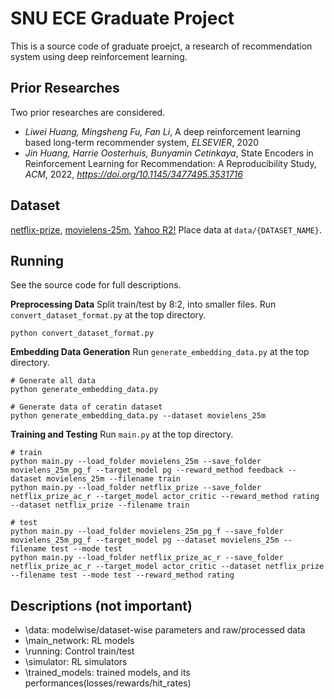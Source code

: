 # SNU ECE Graduate Project

This is a source code of graduate proejct, a research of recommendation system using deep reinforcement learning.


## Prior Researches
Two prior researches are considered.
- _Liwei Huang, Mingsheng Fu, Fan Li_, A deep reinforcement learning based long-term recommender system, _ELSEVIER_, 2020
- _Jin Huang, Harrie Oosterhuis, Bunyamin Cetinkaya_, State Encoders in Reinforcement Learning for Recommendation: A Reproducibility Study, _ACM_, 2022, _https://doi.org/10.1145/3477495.3531716_


## Dataset
[netflix-prize](https://www.kaggle.com/datasets/netflix-inc/netflix-prize-data?resource=download), [movielens-25m](https://grouplens.org/datasets/movielens/25m/), [Yahoo R2!](https://webscope.sandbox.yahoo.com/catalog.php?datatype=i&did=67)
Place data at `data/{DATASET_NAME}`.


## Running
See the source code for full descriptions.

__Preprocessing Data__
Split train/test by 8:2, into smaller files.
Run `convert_dataset_format.py` at the top directory.
```
python convert_dataset_format.py
```


__Embedding Data Generation__
Run `generate_embedding_data.py` at the top directory.
```
# Generate all data
python generate_embedding_data.py

# Generate data of ceratin dataset
python generate_embedding_data.py --dataset movielens_25m 
```


__Training and Testing__
Run `main.py` at the top directory.
```
# train
python main.py --load_folder movielens_25m --save_folder movielens_25m_pg_f --target_model pg --reward_method feedback --dataset movielens_25m --filename train
python main.py --load_folder netflix_prize --save_folder netflix_prize_ac_r --target_model actor_critic --reward_method rating --dataset netflix_prize --filename train

# test
python main.py --load_folder movielens_25m_pg_f --save_folder movielens_25m_pg_f --target_model pg --dataset movielens_25m --filename test --mode test
python main.py --load_folder netflix_prize_ac_r --save_folder netflix_prize_ac_r --target_model actor_critic --dataset netflix_prize --filename test --mode test --reward_method rating
```


## Descriptions (not important)
- \data: modelwise/dataset-wise parameters and raw/processed data
- \main_network: RL models
- \running: Control train/test
- \simulator: RL simulators
- \trained_models: trained models, and its performances(losses/rewards/hit_rates)
